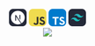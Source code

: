 <div id="header" align="center">
  <div id="techs">
    <img width="32" height="32" src="https://github.com/tandpfun/skill-icons/blob/main/icons/NextJS-Dark.svg" alt="NextJS Badge"/>
    <img width="32" height="32" src="https://github.com/tandpfun/skill-icons/blob/main/icons/JavaScript.svg" alt="JavaScript Badge"/>
    <img width="32" height="32" src="https://github.com/tandpfun/skill-icons/blob/main/icons/TypeScript.svg" alt="TypeScript Badge"/>
    <img width="32" height="32" src="https://github.com/tandpfun/skill-icons/blob/main/icons/TailwindCSS-Dark.svg" alt="Tailwind Badge"/>
  </div> 
</div>
<div align="center">
  <a href="https://github.com/okiin"> 
  <img height="170em"src="https://github-readme-stats-sigma-five.vercel.app/api/top-langs/?username=okiin&layout=compact&langs_count=&theme=dark&hide_border=true"/>
</div>
